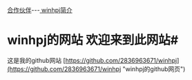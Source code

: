 [合作伙伴](https://2836963671.github.io/合作伙伴.htm "合作伙伴")---[ winhpj简介](https://2836963671.github.io/简介.htm "winhpj简介")


# winhpj的网站  欢迎来到此网站#
这是我的github网站 [https://github.com/2836963671/winhpj](https://github.com/2836963671/winhpj "winhpj的github网页")
